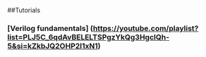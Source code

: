 ##Tutorials
### [Verilog fundamentals] (https://youtube.com/playlist?list=PLJ5C_6qdAvBELELTSPgzYkQg3HgclQh-5&si=kZkbJQ2OHP2I1xN1)
